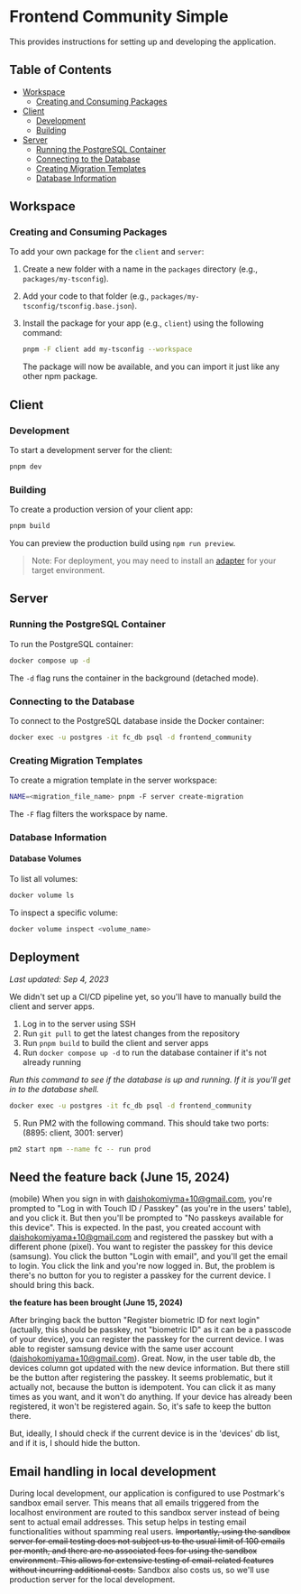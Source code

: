 # Frontend Community Simple

This provides instructions for setting up and developing the application.

## Table of Contents

-   [Workspace](#workspace)
    -   [Creating and Consuming Packages](#creating-and-consuming-packages)
-   [Client](#client)
    -   [Development](#development)
    -   [Building](#building)
-   [Server](#server)
    -   [Running the PostgreSQL Container](#running-the-postgresql-container)
    -   [Connecting to the Database](#connecting-to-the-database)
    -   [Creating Migration Templates](#creating-migration-templates)
    -   [Database Information](#database-information)

## Workspace

### Creating and Consuming Packages

To add your own package for the `client` and `server`:

1. Create a new folder with a name in the `packages` directory (e.g., `packages/my-tsconfig`).
2. Add your code to that folder (e.g., `packages/my-tsconfig/tsconfig.base.json`).
3. Install the package for your app (e.g., `client`) using the following command:

    ```bash
    pnpm -F client add my-tsconfig --workspace
    ```

    The package will now be available, and you can import it just like any other npm package.

## Client

### Development

To start a development server for the client:

```bash
pnpm dev
```

### Building

To create a production version of your client app:

```bash
pnpm build
```

You can preview the production build using `npm run preview`.

> Note: For deployment, you may need to install an [adapter](https://kit.svelte.dev/docs/adapters) for your target environment.

## Server

### Running the PostgreSQL Container

To run the PostgreSQL container:

```bash
docker compose up -d
```

The `-d` flag runs the container in the background (detached mode).

### Connecting to the Database

To connect to the PostgreSQL database inside the Docker container:

```bash
docker exec -u postgres -it fc_db psql -d frontend_community
```

### Creating Migration Templates

To create a migration template in the server workspace:

```bash
NAME=<migration_file_name> pnpm -F server create-migration
```

The `-F` flag filters the workspace by name.

### Database Information

#### Database Volumes

To list all volumes:

```bash
docker volume ls
```

To inspect a specific volume:

```bash
docker volume inspect <volume_name>
```

## Deployment

_Last updated: Sep 4, 2023_

We didn't set up a CI/CD pipeline yet, so you'll have to manually build the client and server apps.

1. Log in to the server using SSH
2. Run `git pull` to get the latest changes from the repository
3. Run `pnpm build` to build the client and server apps
4. Run `docker compose up -d` to run the database container if it's not already running

_Run this command to see if the database is up and running. If it is you'll get in to the database shell._

```sh
docker exec -u postgres -it fc_db psql -d frontend_community
```

5. Run PM2 with the following command. This should take two ports: (8895: client, 3001: server)

```sh
pm2 start npm --name fc -- run prod
```

## Need the feature back (June 15, 2024)

(mobile) When you sign in with daishokomiyma+10@gmail.com, you're prompted to "Log in with Touch ID / Passkey" (as you're in the users' table), and you click it. But then you'll be prompted to "No passkeys available for this device". This is expected.
In the past, you created account with daishokomiyama+10@gmail.com and registered the passkey but with a different phone (pixel).
You want to register the passkey for this device (samsung). You click the button "Login with email", and you'll get the email to login. You click the link and you're now logged in.
But, the problem is there's no button for you to register a passkey for the current device. I should bring this back.

**the feature has been brought (June 15, 2024)**

After bringing back the button "Register biometric ID for next login" (actually, this should be passkey, not "biometric ID" as it can be a passcode of your device), you can register the passkey for the current device. I was able to register samsung device with the same user account (daishokomiyama+10@gmail.com). Great. Now, in the user table db, the devices column got updated with the new device information. But there still be the button after registering the passkey. It seems problematic, but it actually not, because the button is idempotent. You can click it as many times as you want, and it won't do anything. If your device has already been registered, it won't be registered again. So, it's safe to keep the button there.

But, ideally, I should check if the current device is in the 'devices' db list, and if it is, I should hide the button.

## Email handling in local development

During local development, our application is configured to use Postmark's sandbox email server. This means that all emails triggered from the localhost environment are routed to this sandbox server instead of being sent to actual email addresses. This setup helps in testing email functionalities without spamming real users. ~~Importantly, using the sandbox server for email testing does not subject us to the usual limit of 100 emails per month, and there are no associated fees for using the sandbox environment. This allows for extensive testing of email-related features without incurring additional costs.~~ Sandbox also costs us, so we'll use production server for the local development.
